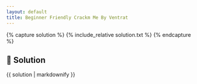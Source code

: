 ```yaml
---
layout: default
title: Beginner Friendly Crackm Me By Ventrat
---
```


{% capture solution %}
{% include_relative solution.txt %}
{% endcapture %}

## 📝 Solution

{{ solution | markdownify }}
